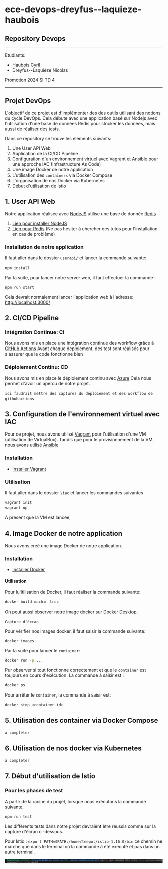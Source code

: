 # ece-devops-dreyfus--laquieze-haubois

## Repository Devops

---
Etudiants:

- Haubois Cyril
- Dreyfus--Laquièze Nicolas

Promotion 2024 SI TD 4

---

## Projet DevOps

L'objectif de ce projet est d'implémenter des des outils utilisant des notions du cycle DevOps. Cela débute avec une application basé sur Nodejs avec l'utilisation d'une base de données Redis pour stocker les données, mais aussi de réaliser des tests.

Dans ce repository se trouve les éléments suivants:

1. Une User API Web
2. Application de la CI/CD Pipeline
3. Configuration d'un environnement virtuel avec Vagrant et Ansible pour une approche IAC (Infrastructure As Code)
4. Une image Docker de notre application
5. L'utilisation des `containers` via Docker Compose
6. L'organisation de nos Docker via Kubernetes
7. Début d'utilisation de Istio

## 1. User API Web

Notre application réalisée avec [NodeJS](https://nodejs.org/en/) utilise une base de donnée [Redis](https://redis.io/)

1. [Lien pour installer NodeJS](https://nodejs.org/en/download/)
2. [Lien pour  Redis](https://redis.io/download) (Ne pas hésiter à chercher des tutos pour l'installation en cas de problème)

### Installation de notre application

Il faut aller dans le dossier `userapi/` et lancer la commande suivante:

```bash
npm install
```

Par la suite, pour lancer notre server web, il faut effectuer la commande :

```bash
npm run start
```

Cela devrait normalement lancer l'application web à l'adresse: <http://localhost:3000/>

## 2. CI/CD Pipeline

### Intégration Continue: CI

Nous avons mis en place une intégration continue des workflow grâce à [GitHub Actions](https://docs.github.com/fr/actions)
Avant chaque déploiement, des test sont réalisés pour s'assurer que le code fonctionne bien

### Déploiement Continu: CD

Nous avons mis en place le déploiement continu avec [Azure](https://azure.microsoft.com/fr-fr/)
Cela nous permet d'avoir un apercu de notre projet.

`ici faudrait mettre des captures du déploiement et des workflow de githubactions`

## 3. Configuration de l'environnement virtuel avec IAC

Pour ce projet, nous avons utilisé [Vagrant](https://www.vagrantup.com/) pour l'utilisation d'une VM (utilisation de VirtualBox). Tandis que pour le provisionnement de la VM, nous avons utilisé [Ansible](https://www.ansible.com/)

### Installation

- [Installer Vagrant](https://developer.hashicorp.com/vagrant/docs/installation)

### Utilisation

Il faut aller dans le dossier `\iac` et lancer les commandes suivantes

```bash
vagrant init
vagrant up
```

A présent que la VM est lancée,

## 4. Image Docker de notre application

Nous avons créé une image Docker de notre application.

### Installation

- [Installer Docker](https://www.docker.com)

#### Utilisation

Pour lu'itilisation de Docker, il faut réaliser la commande suivante:

```bash
docker build machin truc
```

On peut aussi observer notre image docker sur Docker Desktop.

`Capture d'écran`

Pour vérifier nos images docker, il faut saisir la commande suivante:

```bash
docker images
```

Par la suite pour lancer le `container`:

```bash
docker run -p ...
```

Pur observer si tout fonctionne correctement et que le `container` est toujours en cours d'exécution. La commande à saisir est :

```bash
docker ps
```

Pour arrêter le `container`, la commande à saisir est:

```bash
docker stop <container_id>
```

## 5. Utilisation des container via Docker Compose

`à compléter`

## 6. Utilisation de nos docker via Kubernetes

`à compléter`

## 7. Début d'utilisation de Istio

### Pour les phases de test

A partir de la racine du projet, lorsque nous exécutons la commande suivante:

```bash
npm run test
```

Les différents tests dans notre projet devraient être réussis comme sur la capture d'écran ci-dessous.

Pour Istio : `export PATH=$PATH:/home/teepol/istio-1.16.0/bin` ce chemin ne marche que dans le terminal où la commande à été executé et pas dans un autre terminal.

![capture-namespace](image/capture_namespace.png)
